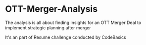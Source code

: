 # OTT-Merger-Analysis
The analysis is all about finding insights for an OTT Merger Deal to implement strategic planning after merger

It's an part of Resume challenge conducted by CodeBasics

